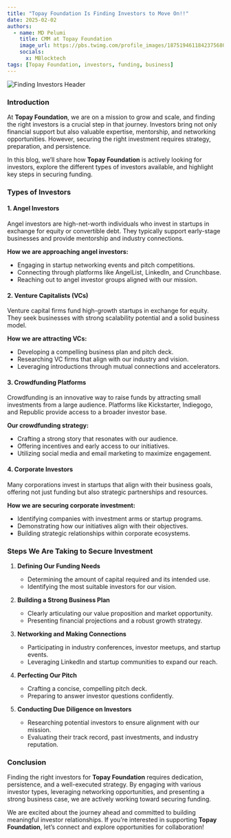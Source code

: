 ```yaml
---
title: "Topay Foundation Is Finding Investors to Move On!!"
date: 2025-02-02
authors:
  - name: MD Pelumi
    title: CMM at Topay Foundation
    image_url: https://pbs.twimg.com/profile_images/1875194611842375680/W07dARtn_400x400.png
    socials:
      x: MBlocktech
tags: [Topay Foundation, investors, funding, business]
---
```

![Finding Investors Header](/img/blog/feb/02.webp)

### Introduction

At **Topay Foundation**, we are on a mission to grow and scale, and finding the right investors is a crucial step in that journey. Investors bring not only financial support but also valuable expertise, mentorship, and networking opportunities. However, securing the right investment requires strategy, preparation, and persistence.

In this blog, we’ll share how **Topay Foundation** is actively looking for investors, explore the different types of investors available, and highlight key steps in securing funding.

<!-- truncate -->

### Types of Investors

#### 1. **Angel Investors**
Angel investors are high-net-worth individuals who invest in startups in exchange for equity or convertible debt. They typically support early-stage businesses and provide mentorship and industry connections.

**How we are approaching angel investors:**
- Engaging in startup networking events and pitch competitions.
- Connecting through platforms like AngelList, LinkedIn, and Crunchbase.
- Reaching out to angel investor groups aligned with our mission.

#### 2. **Venture Capitalists (VCs)**
Venture capital firms fund high-growth startups in exchange for equity. They seek businesses with strong scalability potential and a solid business model.

**How we are attracting VCs:**
- Developing a compelling business plan and pitch deck.
- Researching VC firms that align with our industry and vision.
- Leveraging introductions through mutual connections and accelerators.

#### 3. **Crowdfunding Platforms**
Crowdfunding is an innovative way to raise funds by attracting small investments from a large audience. Platforms like Kickstarter, Indiegogo, and Republic provide access to a broader investor base.

**Our crowdfunding strategy:**
- Crafting a strong story that resonates with our audience.
- Offering incentives and early access to our initiatives.
- Utilizing social media and email marketing to maximize engagement.

#### 4. **Corporate Investors**
Many corporations invest in startups that align with their business goals, offering not just funding but also strategic partnerships and resources.

**How we are securing corporate investment:**
- Identifying companies with investment arms or startup programs.
- Demonstrating how our initiatives align with their objectives.
- Building strategic relationships within corporate ecosystems.

### Steps We Are Taking to Secure Investment

1. **Defining Our Funding Needs**
   - Determining the amount of capital required and its intended use.
   - Identifying the most suitable investors for our vision.

2. **Building a Strong Business Plan**
   - Clearly articulating our value proposition and market opportunity.
   - Presenting financial projections and a robust growth strategy.

3. **Networking and Making Connections**
   - Participating in industry conferences, investor meetups, and startup events.
   - Leveraging LinkedIn and startup communities to expand our reach.

4. **Perfecting Our Pitch**
   - Crafting a concise, compelling pitch deck.
   - Preparing to answer investor questions confidently.

5. **Conducting Due Diligence on Investors**
   - Researching potential investors to ensure alignment with our mission.
   - Evaluating their track record, past investments, and industry reputation.

### Conclusion

Finding the right investors for **Topay Foundation** requires dedication, persistence, and a well-executed strategy. By engaging with various investor types, leveraging networking opportunities, and presenting a strong business case, we are actively working toward securing funding.

We are excited about the journey ahead and committed to building meaningful investor relationships. If you’re interested in supporting **Topay Foundation**, let’s connect and explore opportunities for collaboration!
